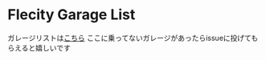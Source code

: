 # Flecity Garage List
ガレージリストは[こちら](https://github.com/gululiJP/fle-garage/blob/main/garage.md)
ここに乗ってないガレージがあったらissueに投げてもらえると嬉しいです
